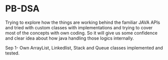 # PB-DSA

Trying to explore how the things are working behind the familiar JAVA APIs and tried with custom classes with implementations and trying to cover most of the concepts with own coding. So it will give us some confidence and clear idea about how java handling those logics internally.

Sep 1- Own ArrayList, Linkedlist, Stack and Queue classes implemented and tested.
